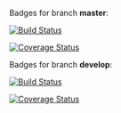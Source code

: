 Badges for branch **master**:

[![Build Status](https://travis-ci.org/psaratscheff/travis-test.svg?branch=master)](https://travis-ci.org/psaratscheff/travis-test)

[![Coverage Status](https://coveralls.io/repos/github/psaratscheff/travis-test/badge.svg?branch=master)](https://coveralls.io/github/psaratscheff/travis-test?branch=master)

Badges for branch **develop**:

[![Build Status](https://travis-ci.org/psaratscheff/travis-test.svg?branch=develop)](https://travis-ci.org/psaratscheff/travis-test)

[![Coverage Status](https://coveralls.io/repos/github/psaratscheff/travis-test/badge.svg?branch=develop)](https://coveralls.io/github/psaratscheff/travis-test?branch=develop)
